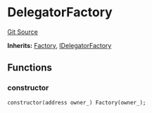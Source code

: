 # DelegatorFactory
[Git Source](https://github.com/symbioticfi/core/blob/45a7dbdd18fc5ac73ecf7310fc6816999bb8eef3/src/contracts/DelegatorFactory.sol)

**Inherits:**
[Factory](/Users/andreikorokhov/symbiotic/core/docs/autogen/src/src/contracts/common/Factory.sol/contract.Factory.md), [IDelegatorFactory](/Users/andreikorokhov/symbiotic/core/docs/autogen/src/src/interfaces/IDelegatorFactory.sol/interface.IDelegatorFactory.md)


## Functions
### constructor


```solidity
constructor(address owner_) Factory(owner_);
```

